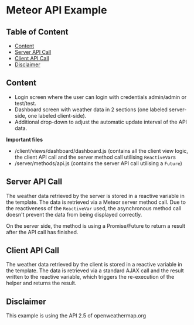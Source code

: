 # Meteor API Example

## Table of Content

* [Content](#content)
* [Server API Call](#server-api-call)
* [Client API Call](#client-api-call)
* [Disclaimer](#disclaimer)

## Content

* Login screen where the user can login with credentials admin/admin or test/test.
* Dashboard screen with weather data in 2 sections (one labeled server-side, one labeled client-side).
* Additional drop-down to adjust the automatic update interval of the API data.

**Important files**

* /client/views/dashboard/dashboard.js (contains all the client view logic, the client API call and the server method
call utilising `ReactiveVar`s
* /server/methods/api.js (contains the server API call utilising a `Future`)

## Server API Call

The weather data retrieved by the server is stored in a reactive variable in the template. The data is retrieved via a
Meteor server method call. Due to the reactiveness of the `ReactiveVar` used, the asynchronous method call doesn't
prevent the data from being displayed correctly.

On the server side, the method is using a Promise/Future to return a result after the API call has finished.

## Client API Call

The weather data retrieved by the client is stored in a reactive variable in the template. The data is retrieved via a
 standard AJAX call and the result written to the reactive variable, which triggers the re-execution of the helper and
 returns the result.

## Disclaimer

This example is using the API 2.5 of openweathermap.org



